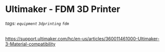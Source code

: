# Ultimaker - FDM 3D Printer

###### tags: `equipment` `3dprinting` `fdm`

https://support.ultimaker.com/hc/en-us/articles/360011461000-Ultimaker-3-Material-compatibility